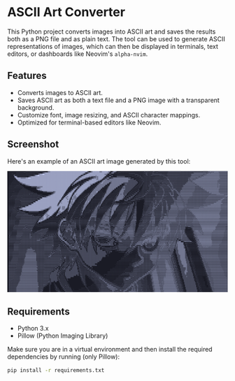 # ASCII Art Converter

This Python project converts images into ASCII art and saves the results both as a PNG file and as plain text. The tool can be used to generate ASCII representations of images, which can then be displayed in terminals, text editors, or dashboards like Neovim's `alpha-nvim`.

## Features

- Converts images to ASCII art.
- Saves ASCII art as both a text file and a PNG image with a transparent background.
- Customize font, image resizing, and ASCII character mappings.
- Optimized for terminal-based editors like Neovim.

## Screenshot

Here's an example of an ASCII art image generated by this tool:

![Example Screenshot](example.png)

## Requirements

- Python 3.x
- Pillow (Python Imaging Library)

Make sure you are in a virtual environment and then install the required dependencies by running (only Pillow):

```bash
pip install -r requirements.txt
```
